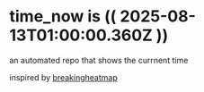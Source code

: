# time_now is (( 2025-08-13T01:00:00.360Z ))

an automated repo that shows the currnent time

inspired by [breakingheatmap](https://github.com/breakingheatmap/breakingheatmap)
